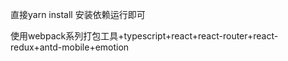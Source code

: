 直接yarn install 安装依赖运行即可

使用webpack系列打包工具+typescript+react+react-router+react-redux+antd-mobile+emotion